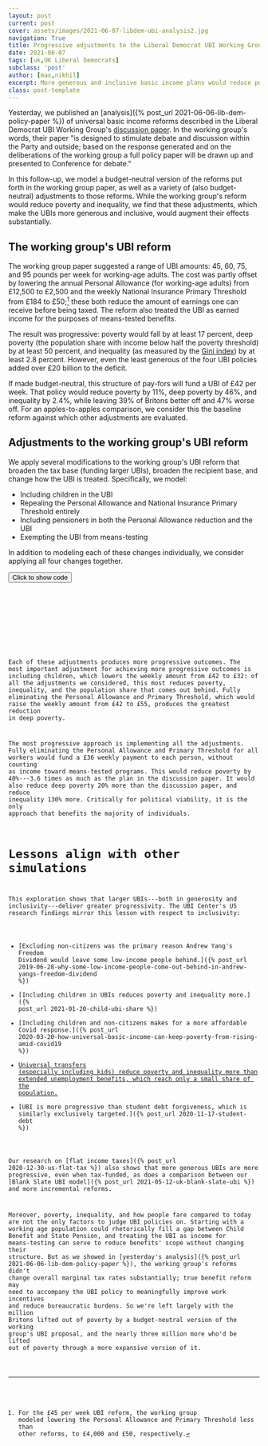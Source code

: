 ```yaml
---
layout: post
current: post
cover: assets/images/2021-06-07-libdem-ubi-analysis2.jpg
navigation: True
title: Progressive adjustments to the Liberal Democrat UBI Working Group's reforms
date: 2021-06-07
tags: [uk,UK Liberal Democrats]
subclass: 'post'
author: [max,nikhil]
excerpt: More generous and inclusive basic income plans would reduce poverty and inequality more, and benefit more people.
class: post-template
---
```


<script src="https://cdn.plot.ly/plotly-latest.min.js"></script>
<script src="https://requirejs.org/docs/release/2.3.5/minified/require.js"></script>
<script src="https://ajax.googleapis.com/ajax/libs/jquery/3.5.1/jquery.min.js"></script>

Yesterday, we published an [analysis]({% post_url 2021-06-06-lib-dem-policy-paper %}) of universal basic income reforms described in the Liberal Democrat UBI Working Group's [discussion paper](https://d3n8a8pro7vhmx.cloudfront.net/libdems/pages/1811/attachments/original/1621669347/145_-_Universal_Basic_Income.docx_%281%29.pdf?1621669347). In the working group's words, their paper "is designed to stimulate debate and discussion within the Party and outside; based on the response generated and on the deliberations of the working group a full policy paper will be drawn up and presented to Conference for debate."

In this follow-up, we model a budget-neutral version of the reforms put forth in the working group paper, as well as a variety of (also budget-neutral) adjustments to those reforms. While the working group's reform would reduce poverty and inequality, we find that these adjustments, which make the UBIs more generous and inclusive, would augment their effects substantially.

## The working group's UBI reform

The working group paper suggested a range of UBI amounts: 45, 60, 75, and 95 pounds per week for working-age adults. The cost was partly offset by lowering the annual Personal Allowance (for working-age adults) from £12,500 to £2,500 and the weekly National Insurance Primary Threshold from £184 to £50;[^1] these both reduce the amount of earnings one can receive before being taxed. The reform also treated the UBI as earned income for the purposes of means-tested benefits.

The result was progressive: poverty would fall by at least 17 percent, deep poverty (the population share with income below half the poverty threshold) by at least 50 percent, and inequality (as measured by the [Gini index](https://en.wikipedia.org/wiki/Gini_coefficient)) by at least 2.8 percent. However, even the least generous of the four UBI policies added over £20 billion to the deficit.

<div>
  <script>
    $(document).ready(function(){
      $("#graph_graph_verbal_tonight_1").load("{{site.baseurl}}assets/markdown_assets/libdem-ubi-analysis/graph_verbal_tonight_1.html");
    });
  </script>
</div>
<div id = "graph_graph_verbal_tonight_1"></div>

If made budget-neutral, this structure of pay-fors will fund a UBI of £42 per week. That policy would reduce poverty by 11%, deep poverty by 46%, and inequality by 2.4%, while leaving 39% of Britons better off and 47% worse off. For an apples-to-apples comparison, we consider this the baseline reform against which other adjustments are evaluated.

## Adjustments to the working group's UBI reform

We apply several modifications to the working group's UBI reform that broaden the tax base (funding larger UBIs), broaden the recipient base, and change how the UBI is treated. Specifically, we model:
- Including children in the UBI
- Repealing the Personal Allowance and National Insurance Primary Threshold entirely
- Including pensioners in both the Personal Allowance reduction and the UBI
- Exempting the UBI from means-testing

In addition to modeling each of these changes individually, we consider applying all four changes together.

[^1]: For the £45 per week UBI reform, the working group modeled lowering the Personal Allowance and Primary Threshold less than other reforms, to £4,000 and £50, respectively.

<button onclick="show_code_disciplinary_beginning()">Click to show code</button>
<div id="code_block_disciplinary_beginning" style="display: none;">
  <pre>
    <code>
from ubicenter import format_fig
from openfisca_uk import Microsimulation
import numpy as np
import pandas as pd
import plotly.express as px
from reform import (
    WA_adult_UBI,
    all_UBI,
    adult_UBI,
    non_pensioner_UBI,
    set_PA,
    set_PT,
    set_PA_for_WA_adults,
    include_UBI_in_means_tests,
    net_cost,
)

reform_df = pd.DataFrame(
    {
        "Adult PA (£/year)": [12500, 2500, 0, 2500, 2500, 2500, 0],
        "Pensioner PA (£/year)": [12500, 12500, 12500, 2500, 12500, 12500, 0],
        "NI Primary Threshold (£/week)": [183, 50, 0, 50, 50, 50, 0],
        "UBI for children": [False, False, False, False, True, False, True],
        "UBI for pensioners": [False, False, False, True, False, False, True],
        "UBI in means tests": [False, True, True, True, True, False, False],
    }
)

baseline = Microsimulation(year=2020)


def create_reform(params: dict):
    reform = []
    reform += [set_PA(float(params["Pensioner PA (£/year)"]))]
    reform += [set_PA_for_WA_adults(float(params["Adult PA (£/year)"]))]
    reform += [set_PT(float(params["NI Primary Threshold (£/week)"]))]
    tax_reform_sim = Microsimulation(*reform, year=2020)
    revenue = net_cost(tax_reform_sim, baseline)
    if params["UBI for children"]:  # doesn't handle non-adult UBIs
        if params["UBI for pensioners"]:
            ubi_reform_func = all_UBI
            population = baseline.calc("people").sum()
        else:
            ubi_reform_func = non_pensioner_UBI
            population = (
                baseline.calc("is_child").sum()
                + baseline.calc("is_WA_adult").sum()
            )
    else:
        if params["UBI for pensioners"]:
            ubi_reform_func = adult_UBI
            population = baseline.calc("is_adult").sum()
        else:
            ubi_reform_func = WA_adult_UBI
            population = baseline.calc("is_WA_adult").sum()
    if params["UBI in means tests"]:
        ubi_amount = int(revenue / population / 52) * 52
        net_revenue = -net_cost(
            baseline,
            Microsimulation(
                (
                    reform,
                    ubi_reform_func(ubi_amount),
                    include_UBI_in_means_tests(),
                ),
                year=2020,
            ),
        )
        prev_amounts = []
        while (
            net_revenue > 1e9 or net_revenue < -1e9
        ) and ubi_amount not in prev_amounts:
            old_ubi_amount = ubi_amount
            prev_amounts += [old_ubi_amount]
            ubi_amount += 1 * 52 * (2 * (net_revenue > 0) - 1)
            net_revenue = -net_cost(
                baseline,
                Microsimulation(
                    (
                        reform,
                        ubi_reform_func(ubi_amount),
                        include_UBI_in_means_tests(),
                    ),
                    year=2020,
                ),
            )
        reform += [ubi_reform_func(ubi_amount), include_UBI_in_means_tests()]
    else:
        ubi_amount = int(revenue / population / 52) * 52
        reform += [ubi_reform_func(ubi_amount)]
    return tuple(reform)


def rel(x, y):
    return (y - x) / x


UBI_amounts = []
poverty_changes = []
deep_poverty_changes = []
costs = []
winners = []
losers = []
gini_changes = []

from tqdm import trange

for i in range(len(reform_df)):
    reform = create_reform(reform_df.iloc[i])
    reform_sim = Microsimulation(reform, year=2020)
    UBI_amounts += [reform_sim.calc("UBI").max()]
    poverty_changes += [
        rel(
            baseline.calc("in_poverty_bhc", map_to="person").mean(),
            reform_sim.calc("in_poverty_bhc", map_to="person").mean(),
        )
    ]
    deep_poverty_changes += [
        rel(
            baseline.calc("in_deep_poverty_bhc", map_to="person").mean(),
            reform_sim.calc("in_deep_poverty_bhc", map_to="person").mean(),
        )
    ]
    gini_changes += [
        rel(
            baseline.calc("household_net_income", map_to="person").gini(),
            reform_sim.calc("household_net_income", map_to="person").gini(),
        )
    ]
    winners += [
        (
            reform_sim.calc("household_net_income", map_to="person")
            > baseline.calc("household_net_income", map_to="person") + 1
        ).mean()
    ]
    losers += [
        (
            reform_sim.calc("household_net_income", map_to="person")
            < baseline.calc("household_net_income", map_to="person") - 1
        ).mean()
    ]
    costs += [net_cost(baseline, reform_sim)]
    
results_df = pd.DataFrame(
    {
        "UBI amount (£/week)": (pd.Series(UBI_amounts) / 52).astype(int),
        "Poverty change (%)": pd.Series(poverty_changes).apply(
            lambda x: round(x * 100, 1)
        ),
        "Deep poverty change (%)": pd.Series(deep_poverty_changes).apply(
            lambda x: round(x * 100, 1)
        ),
        "Winners (%)": pd.Series(winners).apply(lambda x: round(x * 100, 1)),
        "Losers (%)": pd.Series(losers).apply(lambda x: round(x * 100, 1)),
        "Inequality change (%)": pd.Series(gini_changes).apply(
            lambda x: round(x * 100, 1)
        ),
        "Net cost (£bn/year)": pd.Series(costs).apply(
            lambda x: round(x / 1e9, 1)
        ),
    }
)

output = pd.concat([reform_df, results_df], axis=1)
output.index = [
    "Baseline",
    "Budget-neutral Working Group reform",
    "Full PA/PT elimination",
    "Include pensioners",
    "Include children",
    "Exclude from means tests",
    "All",
]
output

    </code>
  </pre>
</div>

<script>
function show_code_disciplinary_beginning() {
  var x = document.getElementById("code_block_disciplinary_beginning");
  if (x.style.display === "none") {
    x.style.display = "block";
  } else {
    x.style.display = "none";
  }
}
</script>

<div>
  <script>
    $(document).ready(function(){
      $("#graph_graph_disciplinary_beginning_1").load("{{site.baseurl}}assets/markdown_assets/post/graph_disciplinary_beginning_1.html");
    });
  </script>
</div>
<div id = "graph_graph_disciplinary_beginning_1"></div>

Each of these adjustments produces more progressive outcomes. The most important adjustment for achieving more progressive outcomes is including children, which lowers the weekly amount from £42 to £32: of all the adjustments we considered, this most reduces poverty, inequality, and the population share that comes out behind. Fully eliminating the Personal Allowance and Primary Threshold, which would raise the weekly amount from £42 to £55, produces the greatest reduction in deep poverty.

The most progressive approach is implementing all the adjustments. Fully eliminating the Personal Allowance and Primary Threshold for all workers would fund a £36 weekly payment to each person, without counting as income toward means-tested programs. This would reduce poverty by 40%---3.6 times as much as the plan in the discussion paper. It would also reduce deep poverty 20% more than the discussion paper, and reduce inequality 130% more. Critically for political viability, it is the only approach that benefits the majority of individuals.

# Lessons align with other simulations

This exploration shows that larger UBIs---both in generosity and inclusivity---deliver greater progressivity. The UBI Center's US research findings mirror this lesson with respect to inclusivity:
- [Excluding non-citizens was the primary reason Andrew Yang's Freedom Dividend would leave some low-income people behind.]({% post_url 2019-06-28-why-some-low-income-people-come-out-behind-in-andrew-yangs-freedom-dividend %}) 
- [Including children in UBIs reduces poverty and inequality more.]({% post_url 2021-01-20-child-ubi-share %})
- [Including children and non-citizens makes for a more affordable Covid response.]({% post_url 2020-03-20-how-universal-basic-income-can-keep-poverty-from-rising-amid-covid19 %})
- [Universal transfers (especially including kids) reduce poverty and inequality more than extended unemployment benefits, which reach only a small share of the population.](https://covid.ubicenter.org/fpuc)
- [UBI is more progressive than student debt forgiveness, which is similarly exclusively targeted.]({% post_url 2020-11-17-student-debt %})

Our research on [flat income taxes]({% post_url 2020-12-30-us-flat-tax %}) also shows that more generous UBIs are more progressive, even when tax-funded, as does a comparison between our [Blank Slate UBI model]({% post_url 2021-05-12-uk-blank-slate-ubi %}) and more incremental reforms.

Moreover, poverty, inequality, and how people fare compared to today are not the only factors to judge UBI policies on. Starting with a working age population could rhetorically fill a gap between Child Benefit and State Pension, and treating the UBI as income for means-testing can serve to reduce benefits' scope without changing their structure. But as we showed in [yesterday's analysis]({% post_url 2021-06-06-lib-dem-policy-paper %}), the working group's reforms didn't change overall marginal tax rates substantially; true benefit reform may need to accompany the UBI policy to meaningfully improve work incentives and reduce bureaucratic burdens. So we're left largely with the million Britons lifted out of poverty by a budget-neutral version of the working group's UBI proposal, and the nearly three million more who'd be lifted out of poverty through a more expansive version of it.
